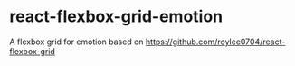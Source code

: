 # react-flexbox-grid-emotion
A flexbox grid for emotion based on https://github.com/roylee0704/react-flexbox-grid

